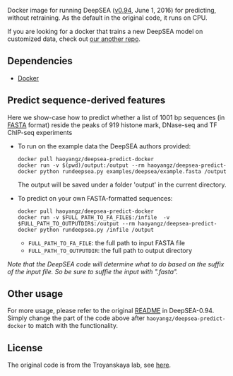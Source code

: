 Docker image for running DeepSEA ([v0.94](http://deepsea.princeton.edu/media/code/deepsea.v0.94.tar.gz), June 1, 2016) for predicting, without retraining. As the default in the original code, it runs on CPU.

If you are looking for a docker that trains a new DeepSEA model on customized data, check out [our another repo](https://github.com/gifford-lab/deepsea-docker).

## Dependencies
+ [Docker](https://www.docker.com/) 

## Predict sequence-derived features
Here we show-case how to predict whether a list of 1001 bp sequences (in [FASTA](https://en.wikipedia.org/wiki/FASTA_format) format) reside the peaks of 919 histone mark, DNase-seq and TF ChIP-seq experiments

+ To run on the example data the DeepSEA authors provided:

	```
    docker pull haoyangz/deepsea-predict-docker
    docker run -v $(pwd)/output:/output --rm haoyangz/deepsea-predict-docker python rundeepsea.py examples/deepsea/example.fasta /output
    ```

	The output will be saved under a folder 'output' in the current directory. 

+ To predict on your own FASTA-formatted sequences:

	```
    docker pull haoyangz/deepsea-predict-docker
    docker run -v $FULL_PATH_TO_FA_FILE$:/infile  -v $FULL_PATH_TO_OUTPUTDIR$:/output --rm haoyangz/deepsea-predict-docker python rundeepsea.py /infile /output
    ```

    + `FULL_PATH_TO_FA_FILE`: the full path to input FASTA file
    + `FULL_PATH_TO_OUTPUTDIR`: the full path to output directory


*Note that the DeepSEA code will determine what to do based on the suffix of the input file. So be sure to suffie the input with ".fasta".*

## Other usage
For more usage, please refer to the original [README](https://github.com/gifford-lab/deepsea-predict-docker/blob/master/README_ori) in DeepSEA-0.94. Simply change the part of the code above after `haoyangz/deepsea-predict-docker` to match with the functionality.

## License
The original code is from the Troyanskaya lab, see [here](http://deepsea.princeton.edu/).
